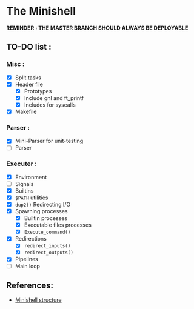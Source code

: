 # The Minishell

**REMINDER : THE MASTER BRANCH SHOULD ALWAYS BE DEPLOYABLE**

## TO-DO list :

### Misc :
- [x] Split tasks
- [x] Header file 
    - [x] Prototypes
    - [x] Include gnl and ft_printf 
    - [x] Includes for syscalls
- [x] Makefile 

### Parser :

- [x] Mini-Parser for unit-testing
- [ ] Parser

### Executer : 

- [x] Environment
- [ ] Signals
- [x] Builtins
- [x] `$PATH` utilities
- [x] `dup2()` Redirecting I/O
- [x] Spawning processes
    - [x] Builtin processes
    - [x] Executable files processes
    - [x] `Execute_command()`
- [x] Redirections
    - [x] `redirect_inputs()`
    - [x] `redirect_outputs()`
- [x] Pipelines
- [ ] Main loop

## References:

- [Minishell structure](../master/structure.md)
